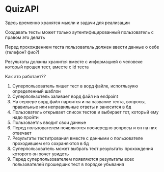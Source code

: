 # QuizAPI

Здесь временно хранятся мысли и задачи для реализации

Создавать тесты может только аутентифицированный пользователь с правом это делать

Перед прохождением теста пользователь должен ввести данные о себе (телефон? фио?)

Результаты должны хранится вместе с информацией о человеке который прошел тест, вместе с id теста

Как это работает??

1) Суперпользователь пишет тест в ворд файле, испотльзуяю определенный шаблон
2) Суперпользотель заливает ворд файл на endpoint
3) На сервере ворд файл парсится и на название теста, вопросы, правильные или неправильные ответы и заносится в бд
4) Пользователь открывает список тестов и выбирает тот, который ему надо пройти
5) Пользоваетль вводит свои данные
6) Перед пользователем появляются поочередно вопросы и он на них отвечает
7) Результаты теститрования вместе с данными о пользователе проходившем его сохраняются в бд
8) Суперпользователь может выбрать тест результаты прохождения которого он хочет увидеть
9) Перед суперпользователем появляются результаты всех пользователей прошедших тест в порядке убывания
